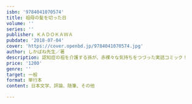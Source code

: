```yaml
---
isbn: '9784041070574'
title: 祖母の髪を切った日
volume: ''
series: ''
publisher: ＫＡＤＯＫＡＷＡ
pubdate: '2018-07-04'
cover: 'https://cover.openbd.jp/9784041070574.jpg'
author: しかばね先生／著
description: 認知症の祖を介護する孫が、赤裸々な気持ちをつづった実話コミック！
price: '1200'
genre: ''
target: 一般
format: 単行本
content: 日本文学、評論、随筆、その他

---
```

